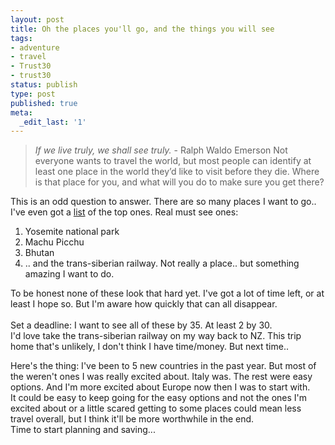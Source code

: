 ```yaml
---
layout: post
title: Oh the places you'll go, and the things you will see
tags:
- adventure
- travel
- Trust30
- trust30
status: publish
type: post
published: true
meta:
  _edit_last: '1'
---
```

<blockquote><em>If we live truly, we shall see truly. </em>- Ralph Waldo Emerson  Not everyone wants to travel the world, but most people can identify at least one place in the world they’d like to visit before they die. Where is that place for you, and what will you do to make sure you get there?</blockquote>

<p>This is an odd question to answer. There are so many places I want to go.. I've even got a <a href="http://www.43places.com/person/rjmackay">list</a> of the top ones.  Real must see ones:</p>

<ol><li>Yosemite national park</li><li>Machu Picchu</li><li>Bhutan</li><li>.. and the trans-siberian railway. Not really a place.. but something amazing I want to do.</li></ol><p>To be honest none of these look that hard yet. I've got a lot of time left, or at least I hope so. But I'm aware how quickly that can all disappear.<br> <br>Set a deadline: I want to see all of these by 35. At least 2 by 30.<br>I'd love take the trans-siberian railway on my way back to NZ. This trip home that's unlikely, I don't think I have time/money. But next time..</p>

<p>Here's the thing: I've been to 5 new countries in the past year. But most of the weren't ones I was really excited about. Italy was. The rest were easy options. And I'm more excited about Europe now then I was to start with.<br>It could be easy to keep going for the easy options and not the ones I'm excited about or a little scared getting to some places could mean less travel overall, but I think it'll be more worthwhile in the end.<br>Time to start planning and saving...</p>
